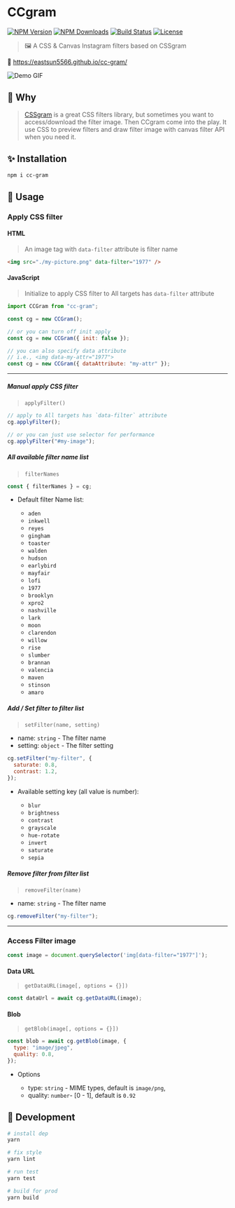 # CCgram

[![NPM Version](https://img.shields.io/npm/v/cc-gram.svg?style=for-the-badge)](https://www.npmjs.com/package/cc-gram)
[![NPM Downloads](https://img.shields.io/npm/dt/cc-gram.svg?style=for-the-badge)](https://www.npmjs.com/package/cc-gram)
[![Build Status](https://img.shields.io/travis/EastSun5566/cc-gram/master.svg?style=for-the-badge)](https://travis-ci.org/EastSun5566/cc-gram)
[![License](https://img.shields.io/github/license/EastSun5566/cc-gram.svg?style=for-the-badge)](https://www.npmjs.com/package/cc-gram)

> 🖼 A CSS & Canvas Instagram filters based on CSSgram

🔗 <https://eastsun5566.github.io/cc-gram/>

![Demo GIF](./demo.gif)

## 🤔 Why

> [CSSgram](https://github.com/una/CSSgram) is a great CSS filters library, but sometimes you want to access/download the filter image. Then CCgram come into the play. It use CSS to preview filters and draw filter image with canvas filter API when you need it.

## ✨ Installation

```sh
npm i cc-gram
```

## 🚀 Usage

### Apply CSS filter

#### HTML

> An image tag with `data-filter` attribute is filter name

```html
<img src="./my-picture.png" data-filter="1977" />
```

#### JavaScript

> Initialize to apply CSS filter to All targets has `data-filter` attribute

```js
import CCGram from "cc-gram";

const cg = new CCGram();
```

```js
// or you can turn off init apply
const cg = new CCGram({ init: false });

// you can also specify data attribute
// i.e., <img data-my-attr="1977">
const cg = new CCGram({ dataAttribute: "my-attr" });
```

---

##### Manual apply CSS filter

> `applyFilter()`

```js
// apply to All targets has `data-filter` attribute
cg.applyFilter();

// or you can just use selector for performance
cg.applyFilter("#my-image");
```

##### All available filter name list

> `filterNames`

```js
const { filterNames } = cg;
```

- Default filter Name list:

  - `aden`
  - `inkwell`
  - `reyes`
  - `gingham`
  - `toaster`
  - `walden`
  - `hudson`
  - `earlybird`
  - `mayfair`
  - `lofi`
  - `1977`
  - `brooklyn`
  - `xpro2`
  - `nashville`
  - `lark`
  - `moon`
  - `clarendon`
  - `willow`
  - `rise`
  - `slumber`
  - `brannan`
  - `valencia`
  - `maven`
  - `stinson`
  - `amaro`

##### Add / Set filter to filter list

> `setFilter(name, setting)`

- name: `string` - The filter name
- setting: `object` - The filter setting

```js
cg.setFilter("my-filter", {
  saturate: 0.8,
  contrast: 1.2,
});
```

- Available setting key (all value is number):

  - `blur`
  - `brightness`
  - `contrast`
  - `grayscale`
  - `hue-rotate`
  - `invert`
  - `saturate`
  - `sepia`

##### Remove filter from filter list

> `removeFilter(name)`

- name: `string` - The filter name

```js
cg.removeFilter("my-filter");
```

---

### Access Filter image

```js
const image = document.querySelector('img[data-filter="1977"]');
```

#### Data URL

> `getDataURL(image[, options = {}])`

```js
const dataUrl = await cg.getDataURL(image);
```

#### Blob

> `getBlob(image[, options = {}])`

```js
const blob = await cg.getBlob(image, {
  type: "image/jpeg",
  quality: 0.8,
});
```

- Options

  - type: `string` - MIME types, default is `image/png`,
  - quality: `number`- [0 - 1], default is `0.92`

## 🔧 Development

```sh
# install dep
yarn

# fix style
yarn lint

# run test
yarn test

# build for prod
yarn build
```
